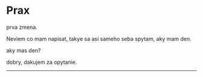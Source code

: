 # Prax
prva zmena.

Neviem co mam napisat, takye sa asi sameho seba spytam, aky mam den.

aky mas den?

dobry, dakujem za opytanie.
____
